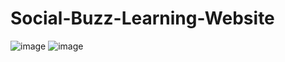 # Social-Buzz-Learning-Website
![image](https://github.com/Suman1375/Social-Buzz-Learning-Website/assets/139076018/2a226517-5eb9-4af9-b9e7-b40b87976380)
![image](https://github.com/Suman1375/Social-Buzz-Learning-Website/assets/139076018/d7a5989d-dbc9-4993-bd9e-2bac363f4177)


